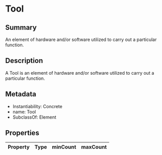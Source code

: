 <!-- Automatically generated by spec-parser v2.0.0 on 2023-12-27T15:02:03.969017+00:00 -->
<!-- SPDX-License-Identifier: Community-Spec-1.0 -->

# Tool

## Summary

An element of hardware and/or software utilized to carry out a particular function.


## Description

A Tool is an element of hardware and/or software utilized to carry out a particular function.


## Metadata

- Instantiability: Concrete
- name: Tool
- SubclassOf: Element



## Properties

| Property | Type | minCount | maxCount |
|---|---|---|---|

